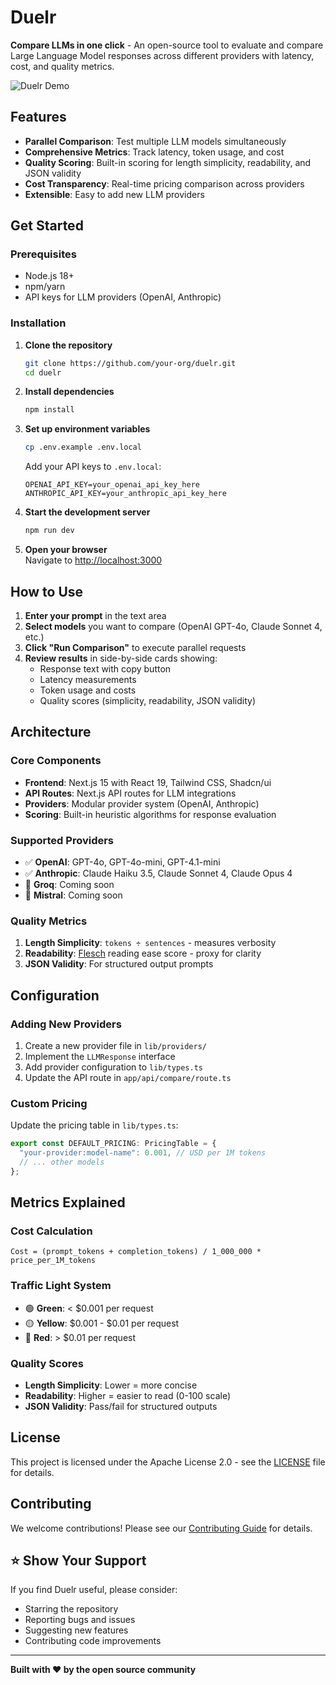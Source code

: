 # Duelr

**Compare LLMs in one click** - An open-source tool to evaluate and compare Large Language Model responses across different providers with latency, cost, and quality metrics.

![Duelr Demo](https://github.com/user-attachments/assets/3c892af1-e7ea-4d8e-ac66-3dd22ee5f128)

## Features

- **Parallel Comparison**: Test multiple LLM models simultaneously
- **Comprehensive Metrics**: Track latency, token usage, and cost
- **Quality Scoring**: Built-in scoring for length simplicity, readability, and JSON validity
- **Cost Transparency**: Real-time pricing comparison across providers
- **Extensible**: Easy to add new LLM providers

## Get Started

### Prerequisites

- Node.js 18+
- npm/yarn
- API keys for LLM providers (OpenAI, Anthropic)

### Installation

1. **Clone the repository**

   ```bash
   git clone https://github.com/your-org/duelr.git
   cd duelr
   ```

2. **Install dependencies**

   ```bash
   npm install
   ```

3. **Set up environment variables**

   ```bash
   cp .env.example .env.local
   ```

   Add your API keys to `.env.local`:

   ```env
   OPENAI_API_KEY=your_openai_api_key_here
   ANTHROPIC_API_KEY=your_anthropic_api_key_here
   ```

4. **Start the development server**

   ```bash
   npm run dev
   ```

5. **Open your browser**<br/>
   Navigate to [http://localhost:3000](http://localhost:3000)

## How to Use

1. **Enter your prompt** in the text area
2. **Select models** you want to compare (OpenAI GPT-4o, Claude Sonnet 4, etc.)
3. **Click "Run Comparison"** to execute parallel requests
4. **Review results** in side-by-side cards showing:
   - Response text with copy button
   - Latency measurements
   - Token usage and costs
   - Quality scores (simplicity, readability, JSON validity)

## Architecture

### Core Components

- **Frontend**: Next.js 15 with React 19, Tailwind CSS, Shadcn/ui
- **API Routes**: Next.js API routes for LLM integrations
- **Providers**: Modular provider system (OpenAI, Anthropic)
- **Scoring**: Built-in heuristic algorithms for response evaluation

### Supported Providers

- ✅ **OpenAI**: GPT-4o, GPT-4o-mini, GPT-4.1-mini
- ✅ **Anthropic**: Claude Haiku 3.5, Claude Sonnet 4, Claude Opus 4
- 🚧 **Groq**: Coming soon
- 🚧 **Mistral**: Coming soon

### Quality Metrics

1. **Length Simplicity**: `tokens ÷ sentences` - measures verbosity
2. **Readability**: [Flesch](https://en.wikipedia.org/wiki/Flesch%E2%80%93Kincaid_readability_tests) reading ease score - proxy for clarity
3. **JSON Validity**: For structured output prompts

## Configuration

### Adding New Providers

1. Create a new provider file in `lib/providers/`
2. Implement the `LLMResponse` interface
3. Add provider configuration to `lib/types.ts`
4. Update the API route in `app/api/compare/route.ts`

### Custom Pricing

Update the pricing table in `lib/types.ts`:

```typescript
export const DEFAULT_PRICING: PricingTable = {
  "your-provider:model-name": 0.001, // USD per 1M tokens
  // ... other models
};
```

## Metrics Explained

### Cost Calculation

`Cost = (prompt_tokens + completion_tokens) / 1_000_000 * price_per_1M_tokens`

### Traffic Light System

- 🟢 **Green**: < $0.001 per request
- 🟡 **Yellow**: $0.001 - $0.01 per request
- 🔴 **Red**: > $0.01 per request

### Quality Scores

- **Length Simplicity**: Lower = more concise
- **Readability**: Higher = easier to read (0-100 scale)
- **JSON Validity**: Pass/fail for structured outputs

## License

This project is licensed under the Apache License 2.0 - see the [LICENSE](LICENSE) file for details.

## Contributing

We welcome contributions! Please see our [Contributing Guide](CONTRIBUTING.md) for details.

## ⭐ Show Your Support

If you find Duelr useful, please consider:

- Starring the repository
- Reporting bugs and issues
- Suggesting new features
- Contributing code improvements

---

**Built with ❤️ by the open source community**

